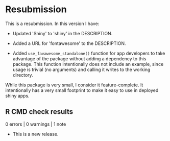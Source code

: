 # Resubmission

This is a resubmission. In this version I have:

* Updated 'Shiny' to 'shiny' in the DESCRIPTION.

* Added a URL for 'fontawesome' to the DESCRIPTION.

* Added `use_favawesome_standalone()` function for app developers to take 
  advantage of the package without adding a dependency to this package. This 
  function intentionally does not include an example, since usage is trivial (no 
  arguments) and calling it writes to the working directory.

While this package is very small, I consider it feature-complete. It 
intentionally has a very small footprint to make it easy to use in deployed
shiny apps.

## R CMD check results

0 errors | 0 warnings | 1 note

* This is a new release.
